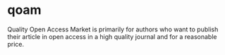 qoam
====

Quality Open Access Market is primarily for authors who want to publish their article in open access in a high quality journal and for a reasonable price.
